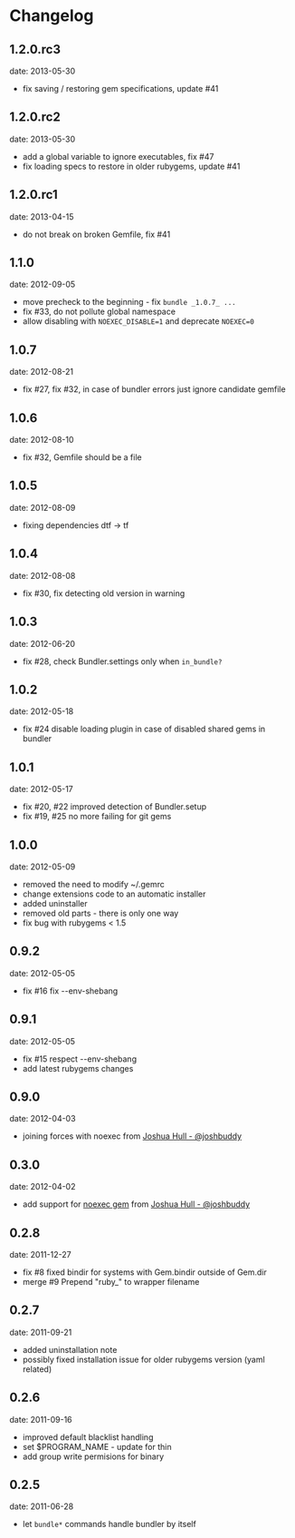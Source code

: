 # Changelog

## 1.2.0.rc3
date: 2013-05-30

 - fix saving / restoring gem specifications, update #41

## 1.2.0.rc2
date: 2013-05-30

 - add a global variable to ignore executables, fix #47
 - fix loading specs to restore in older rubygems, update #41

## 1.2.0.rc1
date: 2013-04-15

 - do not break on broken Gemfile, fix #41

## 1.1.0
date: 2012-09-05

 - move precheck to the beginning - fix `bundle _1.0.7_ ...`
 - fix #33, do not pollute global namespace
 - allow disabling with `NOEXEC_DISABLE=1` and deprecate `NOEXEC=0`

## 1.0.7
date: 2012-08-21

 - fix #27, fix #32, in case of bundler errors just ignore candidate gemfile

## 1.0.6
date: 2012-08-10

 -  fix #32, Gemfile should be a file

## 1.0.5
date: 2012-08-09

 -  fixing dependencies dtf -> tf

## 1.0.4
date: 2012-08-08

 -  fix #30, fix detecting old version in warning

## 1.0.3
date: 2012-06-20

 -  fix #28, check Bundler.settings only when `in_bundle?`

## 1.0.2
date: 2012-05-18

 - fix #24 disable loading plugin in case of disabled shared gems in bundler

## 1.0.1
date: 2012-05-17

 - fix #20, #22 improved detection of Bundler.setup
 - fix #19, #25 no more failing for git gems

## 1.0.0
date: 2012-05-09

 - removed the need to modify ~/.gemrc
 - change extensions code to an automatic installer
 - added uninstaller
 - removed old parts - there is only one way
 - fix bug with rubygems < 1.5

## 0.9.2
date: 2012-05-05

 - fix #16 fix --env-shebang

## 0.9.1
date: 2012-05-05

 - fix #15 respect --env-shebang
 - add latest rubygems changes

## 0.9.0
date: 2012-04-03

 - joining forces with noexec from
   [Joshua Hull - @joshbuddy](https://github.com/joshbuddy)

## 0.3.0
date: 2012-04-02

 - add support for [noexec gem](https://github.com/joshbuddy/noexec)
   from [Joshua Hull - @joshbuddy](https://github.com/joshbuddy)

## 0.2.8
date: 2011-12-27

 - fix #8 fixed bindir for systems with Gem.bindir outside of Gem.dir
 - merge #9 Prepend "ruby_" to wrapper filename

## 0.2.7
date: 2011-09-21

 - added uninstallation note
 - possibly fixed installation issue for older rubygems version (yaml related)

## 0.2.6
date: 2011-09-16

 - improved default blacklist handling
 - set $PROGRAM_NAME - update for thin
 - add group write permisions for binary

## 0.2.5
date: 2011-06-28

 - let `bundle*` commands handle bundler by itself
